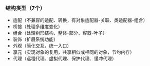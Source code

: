### 结构类型（7个）

- 适配（不兼容的适配、转换，有对象适配器-关联、类适配器-组合）
- 桥接（处理多维度变化）
- 组合（处理树形结构、整体-部分、容器-叶子）
- 装饰（扩展系统功能）
- 外观（简化交互，统一入口）
- 享元（实现对象的复用，共享相似或相同的对象，节约内存）
- 代理（远程代理、虚拟代理、保护代理、缓冲代理）
